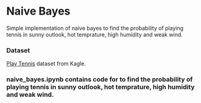 # Naive Bayes
Simple implementation of naive bayes to find the probability of playing tennis in sunny outlook, hot temprature, high humidity and weak wind.


### Dataset
[Play Tennis](https://www.kaggle.com/datasets/fredericobreno/play-tennis?resource=download) dataset from Kagle.

### naive_bayes.ipynb contains code for to find the probability of playing tennis in sunny outlook, hot temprature, high humidity and weak wind.
